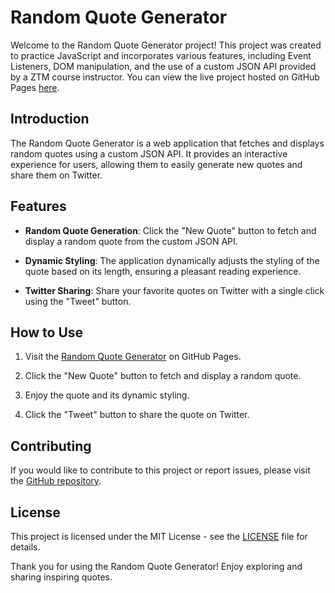 # Random Quote Generator
Welcome to the Random Quote Generator project! This project was created to practice JavaScript and incorporates various features, including Event Listeners, DOM manipulation, and the use of a custom JSON API provided by a ZTM course instructor. You can view the live project hosted on GitHub Pages [here](https://claytonseager.github.io/Quote-Generator/).

## Introduction

The Random Quote Generator is a web application that fetches and displays random quotes using a custom JSON API. It provides an interactive experience for users, allowing them to easily generate new quotes and share them on Twitter.

## Features

- **Random Quote Generation**: Click the "New Quote" button to fetch and display a random quote from the custom JSON API.

- **Dynamic Styling**: The application dynamically adjusts the styling of the quote based on its length, ensuring a pleasant reading experience.

- **Twitter Sharing**: Share your favorite quotes on Twitter with a single click using the "Tweet" button.

## How to Use

1. Visit the [Random Quote Generator](https://claytonseager.github.io/Quote-Generator/) on GitHub Pages.

2. Click the "New Quote" button to fetch and display a random quote.

3. Enjoy the quote and its dynamic styling.

4. Click the "Tweet" button to share the quote on Twitter.

## Contributing

If you would like to contribute to this project or report issues, please visit the [GitHub repository](https://github.com/ClaytonSeager/Quote-Generator).

## License

This project is licensed under the MIT License - see the [LICENSE](LICENSE) file for details.

Thank you for using the Random Quote Generator! Enjoy exploring and sharing inspiring quotes.
